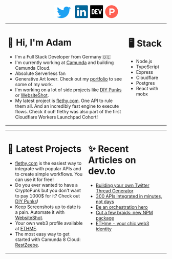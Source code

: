<div align="center"><a href="https://twitter.com/urbanisierung"><img src="https://raw.githubusercontent.com/urbanisierung/urbanisierung/master/assets/twitter.svg" title="Twitter" alt="Twitter" height="40" /></a>&ensp;<a href="https://linkedin.com/adamurban"><img src="https://raw.githubusercontent.com/urbanisierung/urbanisierung/master/assets/linkedin.svg" title="LinkedIn" alt="LinkedIn" height="40" /></a>&ensp;<a href="https://dev.to/urbanisierung"><img src="https://raw.githubusercontent.com/urbanisierung/urbanisierung/master/assets/devto.png" title="dev.to" alt="dev.to" height="40" /></a>&ensp;<a href="https://producthunt.com/@urbanisierung"><img src="https://raw.githubusercontent.com/urbanisierung/urbanisierung/master/assets/producthunt.png" title="ProductHunt" alt="ProductHunt" height="40" /></a></div>
<table><tr>

<td valign="top" width="75%">

# 👋 Hi, I'm Adam
- I'm a Full Stack Developer from Germany 🇩🇪
- I'm currently working at [Camunda](https://camunda.com) and building Camunda Cloud.
- Absolute Serverless fan
- Generative Art lover. Check out my [portfolio](https://urbanisierung.dev) to see some of my work.
- I'm working on a lot of side projects like [DIY Punks](https://diypunks.xyz) or [WebsiteShot](https://websiteshot.app).
- My latest project is [flethy.com](https://flethy.com). One API to rule them all. And an incredibly fast engine to execute flows. Check it out! flethy was also part of the first Cloudflare Workers Launchpad Cohort!

</td>
<td valign="top" width="25%">

# 🖥️ Stack
- Node.js
- TypeScript
- Express
- Cloudflare
- Postgres
- React with mobx

</td>

</tr></table>
<table><tr>

<td valign="top" width="50%">

# 🚀 Latest Projects
- [flethy.com](https://flethy.com) is the easiest way to integrate with popular APIs and to create simple workflows. You can use it for free!
- Do you ever wanted to have a CryptoPunk but you don't want to pay 1000$ for it? Check out [DIY Punks](https://diypunks.xyz)!
- Keep Screenshots up to date is a pain. Automate it with [WebsiteShot](https://websiteshot.app).
- Your own web3 profile available at [ETHME](https.//ethme.at).
- The most easy way to get started with Camunda 8 Cloud: [RestZeebe](https://restzeebe.app).

</td>
<td valign="top" width="50%">

# ✨ Recent Articles on dev.to
- [Building your own Twitter Thread Generator](https://dev.to/urbanisierung/building-your-own-twitter-thread-generator-12fm)
- [300 APIs integrated in minutes, not days](https://dev.to/urbanisierung/300-apis-integrated-in-minutes-not-days-3ogg)
- [Be an orchestration hero](https://dev.to/urbanisierung/be-an-orchestration-hero-2899)
- [Cut a few braids: new NPM package](https://dev.to/urbanisierung/cut-a-few-braids-new-npm-package-1234)
- [ETHme - your chic web3 identity](https://dev.to/urbanisierung/ethme-your-chic-web3-identity-17op)

</td>

</tr></table>